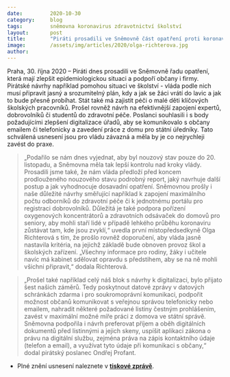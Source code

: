 ```yaml
---
date:         2020-10-30
category:     blog
tags:         sněmovna koronavirus zdravotnictví školství
layout:       post
title:        "Piráti prosadili ve Sněmovně část opatření proti koronaviru. Mají zmírnit krizi a ulevit školám, zdravotnímu systému i lépe ochránit občany"
image:        /assets/img/articles/2020/olga-richterova.jpg
author:       
---
```




 

Praha, 30. října 2020 – Piráti dnes prosadili ve Sněmovně řadu opatření, která mají zlepšit epidemiologickou situaci a  podpoří občany i  firmy. Pirátské návrhy například pomohou situaci ve školství - vláda podle nich musí připravit jasný a srozumitelný plán, kdy a jak se žáci vrátí do lavic a jak to bude přesně probíhat. Stát také má zajistit péči o malé děti klíčových školských pracovníků.  Prošel rovněž návrh na efektivnější zapojení expertů, dobrovolníků či studentů do zdravotní péče. Poslanci souhlasili i s body požadujícími zlepšení digitalizace úřadů, aby se komunikovalo s občany emailem či telefonicky a zavedení práce z domu pro státní úředníky.  Tato schválená usnesení jsou pro vládu závazná a měla by je co nejrychleji zavést do praxe.

> „Podařilo se nám dnes vyjednat, aby byl nouzový stav pouze do 20. listopadu, a Sněmovna měla tak lepší kontrolu nad kroky vlády. Prosadili jsme také, že nám vláda předloží před koncem prodlouženého nouzového stavu podrobný report, jaký navrhuje další postup a jak vyhodnocuje dosavadní opatření. Sněmovnou prošly i naše důležité návrhy směřující například k zapojení maximálního počtu odborníků do zdravotní péče či k jednotnému portálu pro registraci dobrovolníků. Důležitá je také podpora pořízení oxygenových koncentrátorů a zdravotních odsávaček do domovů pro seniory, aby mohli staří lidé v případě lehkého průběhu koronaviru zůstávat tam, kde jsou zvyklí,“ uvedla první místopředsedkyně Olga Richterová s tím, že prošlo rovněž doporučení, aby vláda jasně nastavila kritéria, na jejichž základě bude obnoven provoz škol a školských zařízení. „Všechny informace pro rodiny, žáky i učitele navíc má kabinet sdělovat opravdu s předstihem, aby se na ně mohli všichni připravit,“ dodala Richterová.

> „Prošel také například celý náš blok s návrhy k digitalizaci, bylo přijato šest našich záměrů. Tedy poskytnout datové zprávy v datových schránkách zdarma i pro soukromoprávní komunikaci, podpořit možnost občanů komunikovat s veřejnou správou telefonicky nebo emailem, nahradit některé požadované listiny čestným prohlášením, zavést v maximální možné míře práci z domova ve státní správě. Sněmovna podpořila i návrh preferovat příjem a oběh digitálních dokumentů před listinnými a jejich skeny, uspíšit aplikaci zákona o právu na digitální službu, zejména práva na zápis kontaktního údaje (telefon a email), a využívat tyto údaje při komunikaci s občany,“ dodal pirátský poslanec Ondřej Profant.

 

* Plné znění usnesení naleznete v **[tiskové zprávě](https://www.pirati.cz/tiskove-zpravy/opatreni-na-zbrzdeni-pandemie.html)**. 
